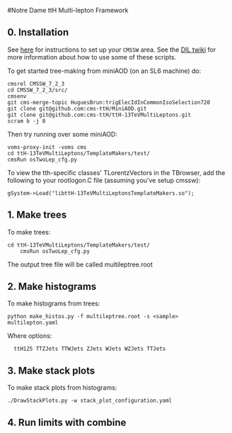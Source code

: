 #Notre Dame ttH Multi-lepton Framework

## 0. Installation

See [here](https://github.com/cms-ttH/BEAN#boson-exploration-analysis-ntuple) for instructions to set up your `CMSSW` area.
See the [DIL twiki](https://twiki.cern.ch/twiki/bin/view/CMSPublic/NovaDilWorkflow) for more information about how to use some of these scripts.

To get started tree-making from miniAOD (on an SL6 machine) do:

	cmsrel CMSSW_7_2_3
	cd CMSSW_7_2_3/src/
	cmsenv
	git cms-merge-topic HuguesBrun:trigElecIdInCommonIsoSelection720	
	git clone git@github.com:cms-ttH/MiniAOD.git
	git clone git@github.com:cms-ttH/ttH-13TeVMultiLeptons.git
	scram b -j 8


Then try running over some miniAOD:

	voms-proxy-init -voms cms
	cd ttH-13TeVMultiLeptons/TemplateMakers/test/
	cmsRun osTwoLep_cfg.py

To view the tth-specific classes' TLorentzVectors in the TBrowser, add the following to your rootlogon.C file (assuming you've setup cmssw):
   	
	gSystem->Load("libttH-13TeVMultiLeptonsTemplateMakers.so");

## 1. Make trees

To make trees:

   	cd ttH-13TeVMultiLeptons/TemplateMakers/test/
        cmsRun osTwoLep_cfg.py

The output tree file will be called multileptree.root

## 2. Make histograms

To make histograms from trees:

   	python make_histos.py -f multileptree.root -s <sample> multilepton.yaml 

Where <sample> options:

      ttH125 TTZJets TTWJets ZJets WJets WZJets TTJets

## 3. Make stack plots

To make stack plots from histograms:

   	./DrawStackPlots.py -w stack_plot_configuration.yaml

## 4. Run limits with combine